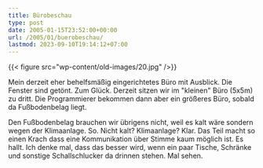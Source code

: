 ```yaml
---
title: Bürobeschau
type: post
date: 2005-01-15T23:52:00+00:00
url: /2005/01/buerobeschau/
lastmod: 2023-09-10T19:14:12+07:00
---
```


{{< figure src="wp-content/old-images/20.jpg" />}}

Mein derzeit eher behelfsmäßig eingerichtetes Büro mit Ausblick. Die Fenster sind getönt. Zum Glück. Derzeit sitzen wir im "kleinen" Büro (5x5m) zu dritt. Die Programmierer bekommen dann aber ein größeres Büro, sobald da Fußbodenbelag liegt.

Den Fußbodenbelag brauchen wir übrigens nicht, weil es kalt wäre sondern wegen der Klimaanlage. So. Nicht kalt? Klimaanlage? Klar. Das Teil macht so einen Krach dass eine Kommunikation über Stimme kaum möglich ist. Es hallt. Ich denke mal, dass das besser wird, wenn ein paar Tische, Schränke und sonstige Schallschlucker da drinnen stehen. Mal sehen.
